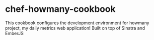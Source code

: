 # chef-howmany-cookbook

This cookbook configures the development environment for howmany project,
my daily metrics web application! Built on top of Sinatra and EmberJS 

